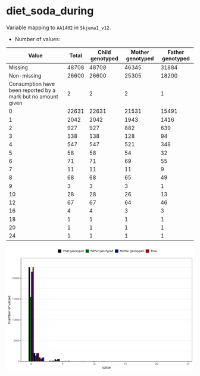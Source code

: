 # diet_soda_during
Variable mapping to `AA1402` in `Skjema1_v12`.
- Number of values:

| Value | Total | Child genotyped | Mother genotyped | Father genotyped |
| ----- | ----- | --------------- | ---------------- | ---------------- |
| Missing | 48708 | 48708 | 46345 | 31884 |
| Non-missing | 26600 | 26600 | 25305 | 18200 |
| Consumption have been reported by a mark but no amount given | 2 | 2 | 2 |1 |
| 0 | 22631 | 22631 | 21531 | 15491 |
| 1 | 2042 | 2042 | 1943 | 1416 |
| 2 | 927 | 927 | 882 | 639 |
| 3 | 138 | 138 | 128 | 94 |
| 4 | 547 | 547 | 521 | 348 |
| 5 | 58 | 58 | 54 | 32 |
| 6 | 71 | 71 | 69 | 55 |
| 7 | 11 | 11 | 11 | 9 |
| 8 | 68 | 68 | 65 | 49 |
| 9 | 3 | 3 | 3 | 1 |
| 10 | 28 | 28 | 26 | 13 |
| 12 | 67 | 67 | 64 | 46 |
| 16 | 4 | 4 | 3 | 3 |
| 18 | 1 | 1 | 1 | 1 |
| 20 | 1 | 1 | 1 | 1 |
| 24 | 1 | 1 | 1 | 1 |



![](diet_soda_during_n.png)



